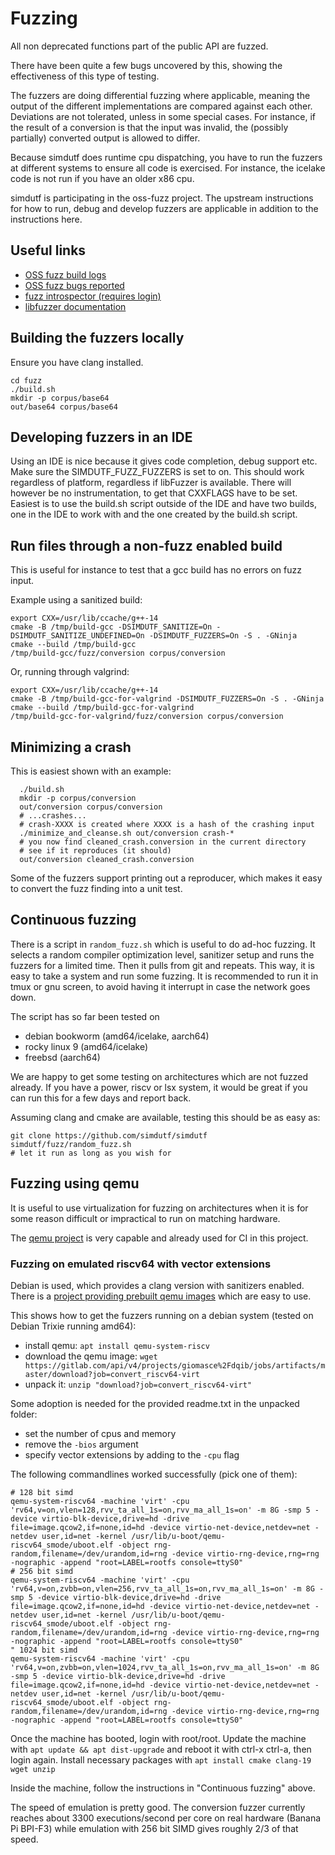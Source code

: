 # Fuzzing

All non deprecated functions part of the public API are fuzzed.

There have been quite a few bugs uncovered by this,
showing the effectiveness of this type of testing.

The fuzzers are doing differential fuzzing where applicable, meaning the output
of the different implementations are compared against each other. Deviations
are not tolerated, unless in some special cases. For instance, if the result of
a conversion is that the input was invalid, the (possibly partially) converted
output is allowed to differ.

Because simdutf does runtime cpu dispatching, you have to run the fuzzers at
different systems to ensure all code is exercised. For instance, the icelake
code is not run if you have an older x86 cpu.

simdutf is participating in the oss-fuzz project. The upstream instructions for
how to run, debug and develop fuzzers are applicable in addition to the
instructions here.

## Useful links
 - [OSS fuzz build logs](https://oss-fuzz-build-logs.storage.googleapis.com/index.html#simdutf)
 - [OSS fuzz bugs reported](https://bugs.chromium.org/p/oss-fuzz/issues/list?sort=-id&q=proj%3Dsimdutf)
 - [fuzz introspector (requires login)](https://storage.googleapis.com/oss-fuzz-introspector/simdutf/inspector-report/20240816/fuzz_report.html)
 - [libfuzzer documentation](https://llvm.org/docs/LibFuzzer.html)
## Building the fuzzers locally

Ensure you have clang installed.

```shell
cd fuzz
./build.sh
mkdir -p corpus/base64
out/base64 corpus/base64
```

## Developing fuzzers in an IDE
Using an IDE is nice because it gives code completion, debug support etc.
Make sure the SIMDUTF_FUZZ_FUZZERS is set to on. This should work regardless
of platform, regardless if libFuzzer is available. There will however be no
instrumentation, to get that CXXFLAGS have to be set. Easiest is to use the
build.sh script outside of the IDE and have two builds, one in the IDE to work
with and the one created by the build.sh script.

## Run files through a non-fuzz enabled build
This is useful for instance to test that a gcc build has no errors
on fuzz input.

Example using a sanitized build:
```shell
export CXX=/usr/lib/ccache/g++-14
cmake -B /tmp/build-gcc -DSIMDUTF_SANITIZE=On -DSIMDUTF_SANITIZE_UNDEFINED=On -DSIMDUTF_FUZZERS=On -S . -GNinja
cmake --build /tmp/build-gcc
/tmp/build-gcc/fuzz/conversion corpus/conversion
```

Or, running through valgrind:
```shell
export CXX=/usr/lib/ccache/g++-14
cmake -B /tmp/build-gcc-for-valgrind -DSIMDUTF_FUZZERS=On -S . -GNinja
cmake --build /tmp/build-gcc-for-valgrind
/tmp/build-gcc-for-valgrind/fuzz/conversion corpus/conversion
```

## Minimizing a crash
This is easiest shown with an example:
```shell
  ./build.sh
  mkdir -p corpus/conversion
  out/conversion corpus/conversion
  # ...crashes...
  # crash-XXXX is created where XXXX is a hash of the crashing input
  ./minimize_and_cleanse.sh out/conversion crash-*
  # you now find cleaned_crash.conversion in the current directory
  # see if it reproduces (it should)
  out/conversion cleaned_crash.conversion
```

Some of the fuzzers support printing out a reproducer, which makes it easy to
convert the fuzz finding into a unit test.

## Continuous fuzzing

There is a script in `random_fuzz.sh` which is useful to do ad-hoc fuzzing.
It selects a random compiler optimization level, sanitizer setup and runs the
fuzzers for a limited time. Then it pulls from git and repeats. This way, it is
easy to take a system and run some fuzzing. It is recommended to run it in tmux
or gnu screen, to avoid having it interrupt in case the network goes down.

The script has so far been tested on
 - debian bookworm (amd64/icelake, aarch64)
 - rocky linux 9 (amd64/icelake)
 - freebsd (aarch64)

We are happy to get some testing on architectures which are not fuzzed already.
If you have a power, riscv or lsx system, it would be great if you can run this
for a few days and report back.

Assuming clang and cmake are available, testing this should be as easy as:
```shell
git clone https://github.com/simdutf/simdutf
simdutf/fuzz/random_fuzz.sh
# let it run as long as you wish for
```

## Fuzzing using qemu

It is useful to use virtualization for fuzzing on architectures when it
is for some reason difficult or impractical to run on matching hardware.

The [qemu project](https://www.qemu.org/) is very capable and already used for
CI in this project.

### Fuzzing on emulated riscv64 with vector extensions

Debian is used, which provides a clang version with sanitizers enabled. There
is a [project providing prebuilt qemu images](https://people.debian.org/~gio/dqib/)
which are easy to use.

This shows how to get the fuzzers running on a debian system (tested on
Debian Trixie running amd64):

 - install qemu: `apt install qemu-system-riscv`
 - download the qemu image: `wget https://gitlab.com/api/v4/projects/giomasce%2Fdqib/jobs/artifacts/master/download?job=convert_riscv64-virt`
 - unpack it: `unzip "download?job=convert_riscv64-virt"`

Some adoption is needed for the provided readme.txt in the unpacked
folder:

 - set the number of cpus and memory
 - remove the `-bios` argument
 - specify vector extensions by adding to the `-cpu` flag

The following commandlines worked successfully (pick one of them):
```
# 128 bit simd
qemu-system-riscv64 -machine 'virt' -cpu 'rv64,v=on,vlen=128,rvv_ta_all_1s=on,rvv_ma_all_1s=on' -m 8G -smp 5 -device virtio-blk-device,drive=hd -drive file=image.qcow2,if=none,id=hd -device virtio-net-device,netdev=net -netdev user,id=net -kernel /usr/lib/u-boot/qemu-riscv64_smode/uboot.elf -object rng-random,filename=/dev/urandom,id=rng -device virtio-rng-device,rng=rng -nographic -append "root=LABEL=rootfs console=ttyS0"
# 256 bit simd
qemu-system-riscv64 -machine 'virt' -cpu 'rv64,v=on,zvbb=on,vlen=256,rvv_ta_all_1s=on,rvv_ma_all_1s=on' -m 8G -smp 5 -device virtio-blk-device,drive=hd -drive file=image.qcow2,if=none,id=hd -device virtio-net-device,netdev=net -netdev user,id=net -kernel /usr/lib/u-boot/qemu-riscv64_smode/uboot.elf -object rng-random,filename=/dev/urandom,id=rng -device virtio-rng-device,rng=rng -nographic -append "root=LABEL=rootfs console=ttyS0"
" 1024 bit simd
qemu-system-riscv64 -machine 'virt' -cpu 'rv64,v=on,zvbb=on,vlen=1024,rvv_ta_all_1s=on,rvv_ma_all_1s=on' -m 8G -smp 5 -device virtio-blk-device,drive=hd -drive file=image.qcow2,if=none,id=hd -device virtio-net-device,netdev=net -netdev user,id=net -kernel /usr/lib/u-boot/qemu-riscv64_smode/uboot.elf -object rng-random,filename=/dev/urandom,id=rng -device virtio-rng-device,rng=rng -nographic -append "root=LABEL=rootfs console=ttyS0"
```

Once the machine has booted, login with root/root. Update the machine with `apt
update && apt dist-upgrade` and reboot it with ctrl-x ctrl-a, then login again.
Install necessary packages with `apt install cmake clang-19 wget unzip`

Inside the machine, follow the instructions in "Continuous fuzzing" above.

The speed of emulation is pretty good. The conversion fuzzer currently reaches
about 3300 executions/second per core on real hardware (Banana Pi BPI-F3) while
emulation with 256 bit SIMD gives roughly 2/3 of that speed.
